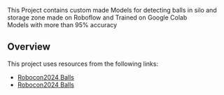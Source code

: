 This Project contains custom made Models for detecting balls in silo and storage zone made on Roboflow and Trained on Google Colab <br>
Models with more than 95% accuracy
## Overview

This project uses resources from the following links:

- [Robocon2024 Balls](https://app.roboflow.com/robocon2024-balls)
- [Robocon2024 Balls](https://universe.roboflow.com/custom-datasets-aum5v/robocon24)
